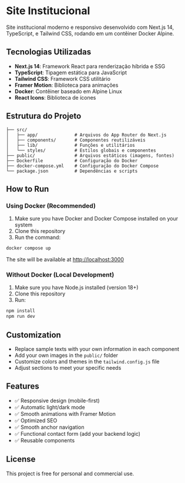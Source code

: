 # Site Institucional

Site institucional moderno e responsivo desenvolvido com Next.js 14, TypeScript, e Tailwind CSS, rodando em um contêiner Docker Alpine.

## Tecnologias Utilizadas

- **Next.js 14**: Framework React para renderização híbrida e SSG
- **TypeScript**: Tipagem estática para JavaScript
- **Tailwind CSS**: Framework CSS utilitário
- **Framer Motion**: Biblioteca para animações
- **Docker**: Contêiner baseado em Alpine Linux
- **React Icons**: Biblioteca de ícones

## Estrutura do Projeto

```
├── src/
│   ├── app/              # Arquivos do App Router do Next.js
│   ├── components/       # Componentes reutilizáveis
│   ├── lib/              # Funções e utilitários
│   └── styles/           # Estilos globais e componentes
├── public/               # Arquivos estáticos (imagens, fontes)
├── Dockerfile            # Configuração do Docker
├── docker-compose.yml    # Configuração do Docker Compose
└── package.json          # Dependências e scripts
```

## How to Run

### Using Docker (Recommended)

1. Make sure you have Docker and Docker Compose installed on your system
2. Clone this repository
3. Run the command:

```bash
docker compose up
```

The site will be available at [http://localhost:3000](http://localhost:3000)

### Without Docker (Local Development)

1. Make sure you have Node.js installed (version 18+)
2. Clone this repository
3. Run:

```bash
npm install
npm run dev
```

## Customization

- Replace sample texts with your own information in each component
- Add your own images in the `public/` folder
- Customize colors and themes in the `tailwind.config.js` file
- Adjust sections to meet your specific needs

## Features

- ✅ Responsive design (mobile-first)
- ✅ Automatic light/dark mode
- ✅ Smooth animations with Framer Motion
- ✅ Optimized SEO
- ✅ Smooth anchor navigation
- ✅ Functional contact form (add your backend logic)
- ✅ Reusable components

## License

This project is free for personal and commercial use.
